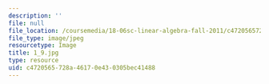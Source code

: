 ```yaml
---
description: ''
file: null
file_location: /coursemedia/18-06sc-linear-algebra-fall-2011/c4720565728a46170e430305bec41488_1_9.jpg
file_type: image/jpeg
resourcetype: Image
title: 1_9.jpg
type: resource
uid: c4720565-728a-4617-0e43-0305bec41488
---
```

